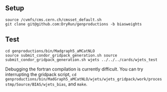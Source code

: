 ## Setup
```
source /cvmfs/cms.cern.ch/cmsset_default.sh
git clone git@github.com:DryRun/genproductions -b biasweights
```

## Test
```
cd genproductions/bin/Madgraph5_aMCatNLO
source submit_condor_gridpack_generation.sh source submit_condor_gridpack_generation.sh wjets ../../../cards/wjets_test
```

Debugging the fortran compilation is currently difficult. You can try interrupting the gridpack script, `cd genproductions/bin/MadGraph5_aMCatNLO/wjets/wjets_gridpack/work/processtmp/Source/BIAS/wjets_bias`, and `make`.